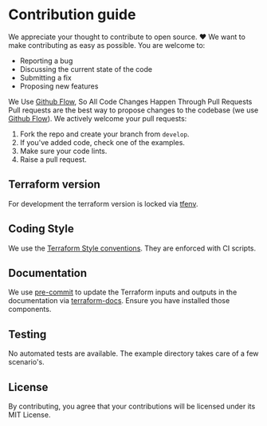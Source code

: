 # Contribution guide

We appreciate your thought to contribute to open source. :heart: We want to make contributing as easy as possible. You are welcome to:

- Reporting a bug
- Discussing the current state of the code
- Submitting a fix
- Proposing new features

We Use [Github Flow](https://guides.github.com/introduction/flow/index.html), So All Code Changes Happen Through Pull Requests
Pull requests are the best way to propose changes to the codebase (we use [Github Flow](https://guides.github.com/introduction/flow/index.html)). We actively welcome your pull requests:

1. Fork the repo and create your branch from `develop`.
2. If you've added code, check one of the examples.
3. Make sure your code lints.
4. Raise a pull request.

## Terraform version

For development the terraform version is locked via [tfenv](https://github.com/tfutils/tfenv).

## Coding Style

We use the [Terraform Style conventions](https://www.terraform.io/docs/configuration/style.html). They are enforced with CI scripts.

## Documentation

We use [pre-commit](https://pre-commit.com/) to update the Terraform inputs and outputs in the documentation via [terraform-docs](https://github.com/terraform-docs/terraform-docs). Ensure you have installed those components.

## Testing

No automated tests are available. The example directory takes care of a few scenario's.

## License

By contributing, you agree that your contributions will be licensed under its MIT License.
